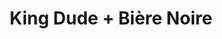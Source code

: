 ---
layout: post
category: concert
title: King Dude + Bière Noire
artists: 
- King Dude
- Bière Noire
place: 
- La Boule Noire
country: France
city: Paris
---
